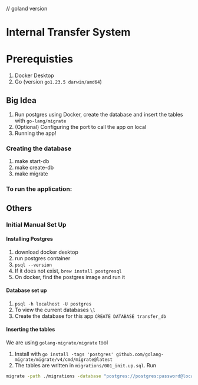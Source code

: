 // goland version
# Internal Transfer System

# Prerequisties
1. Docker Desktop
2. Go (version `go1.23.5 darwin/amd64`)

## Big Idea
1. Run postgres using Docker, create the database and insert the tables with `go-lang/migrate`
2. (Optional) Configuring the port to call the app on local
3. Running the app!

### Creating the database
1. make start-db
2. make create-db
3. make migrate

### To run the application:



## Others
### Initial Manual Set Up 
#### Installing Postgres
1. download docker desktop
2. run postgres container
3. `psql --version`
4. If it does not exist, `brew install postgresql`
5. On docker, find the postgres image and run it

#### Database set up
1. `psql -h localhost -U postgres`
2.  To view the current databases `\l`
3. Create the database for this app `CREATE DATABASE transfer_db`


#### Inserting the tables
We are using `golang-migrate/migrate` tool
1. Install with  `go install -tags 'postgres' github.com/golang-migrate/migrate/v4/cmd/migrate@latest`
2. The tables are written in `migrations/001_init.up.sql`. Run
```bash
migrate -path ./migrations -database "postgres://postgres:password@localhost:5432/transfer_db?sslmode=disable" up
```



